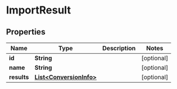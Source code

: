 # ImportResult

## Properties
Name | Type | Description | Notes
------------ | ------------- | ------------- | -------------
**id** | **String** |  |  [optional]
**name** | **String** |  |  [optional]
**results** | [**List&lt;ConversionInfo&gt;**](ConversionInfo.md) |  |  [optional]
